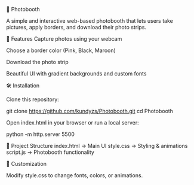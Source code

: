 📸 Photobooth

A simple and interactive web-based photobooth that lets users take pictures, apply borders, and download their photo strips.

🚀 Features
Capture photos using your webcam

Choose a border color (Pink, Black, Maroon)

Download the photo strip

Beautiful UI with gradient backgrounds and custom fonts

🛠️ Installation

Clone this repository:

git clone https://github.com/kundyzs/Photobooth.git
cd Photobooth

Open index.html in your browser or run a local server:

python -m http.server 5500

📂 Project Structure
index.html → Main UI
style.css → Styling & animations
script.js → Photobooth functionality

🎨 Customization

Modify style.css to change fonts, colors, or animations.
